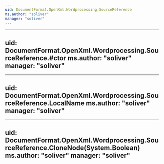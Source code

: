 ```yaml
---
uid: DocumentFormat.OpenXml.Wordprocessing.SourceReference
ms.author: "soliver"
manager: "soliver"
---
```


---
uid: DocumentFormat.OpenXml.Wordprocessing.SourceReference.#ctor
ms.author: "soliver"
manager: "soliver"
---

---
uid: DocumentFormat.OpenXml.Wordprocessing.SourceReference.LocalName
ms.author: "soliver"
manager: "soliver"
---

---
uid: DocumentFormat.OpenXml.Wordprocessing.SourceReference.CloneNode(System.Boolean)
ms.author: "soliver"
manager: "soliver"
---
